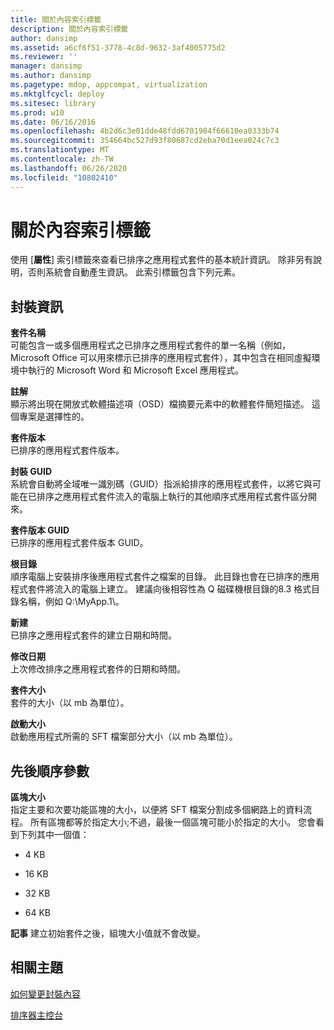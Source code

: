 ```yaml
---
title: 關於內容索引標籤
description: 關於內容索引標籤
author: dansimp
ms.assetid: a6cf6f51-3778-4c8d-9632-3af4005775d2
ms.reviewer: ''
manager: dansimp
ms.author: dansimp
ms.pagetype: mdop, appcompat, virtualization
ms.mktglfcycl: deploy
ms.sitesec: library
ms.prod: w10
ms.date: 06/16/2016
ms.openlocfilehash: 4b2d6c3e01dde48fdd6701984f66610ea0333b74
ms.sourcegitcommit: 354664bc527d93f80687cd2eba70d1eea024c7c3
ms.translationtype: MT
ms.contentlocale: zh-TW
ms.lasthandoff: 06/26/2020
ms.locfileid: "10802410"
---
```

# 關於內容索引標籤


使用 [**屬性**] 索引標籤來查看已排序之應用程式套件的基本統計資訊。 除非另有說明，否則系統會自動產生資訊。 此索引標籤包含下列元素。

## 封裝資訊


<a href="" id="package-name"></a>**套件名稱**  
可能包含一或多個應用程式之已排序之應用程式套件的單一名稱（例如，Microsoft Office 可以用來標示已排序的應用程式套件），其中包含在相同虛擬環境中執行的 Microsoft Word 和 Microsoft Excel 應用程式。

<a href="" id="comments"></a>**註解**  
顯示將出現在開放式軟體描述項（OSD）檔摘要元素中的軟體套件簡短描述。 這個專案是選擇性的。

<a href="" id="package-version"></a>**套件版本**  
已排序的應用程式套件版本。

<a href="" id="package-guid"></a>**封裝 GUID**  
系統會自動將全域唯一識別碼（GUID）指派給排序的應用程式套件，以將它與可能在已排序之應用程式套件流入的電腦上執行的其他順序式應用程式套件區分開來。

<a href="" id="package-version-guid"></a>**套件版本 GUID**  
已排序的應用程式套件版本 GUID。

<a href="" id="root-directory"></a>**根目錄**  
順序電腦上安裝排序後應用程式套件之檔案的目錄。 此目錄也會在已排序的應用程式套件將流入的電腦上建立。 建議向後相容性為 Q 磁碟機根目錄的8.3 格式目錄名稱，例如 Q:\\MyApp.1\\。

<a href="" id="created"></a>**新建**  
已排序之應用程式套件的建立日期和時間。

<a href="" id="modified"></a>**修改日期**  
上次修改排序之應用程式套件的日期和時間。

<a href="" id="package-size"></a>**套件大小**  
套件的大小（以 mb 為單位）。

<a href="" id="launch-size"></a>**啟動大小**  
啟動應用程式所需的 SFT 檔案部分大小（以 mb 為單位）。

## 先後順序參數


<a href="" id="block-size"></a>**區塊大小**  
指定主要和次要功能區塊的大小，以便將 SFT 檔案分割成多個網路上的資料流程。 所有區塊都等於指定大小;不過，最後一個區塊可能小於指定的大小。 您會看到下列其中一個值：

-   4 KB

-   16 KB

-   32 KB

-   64 KB

**記事** 建立初始套件之後，組塊大小值就不會改變。

 

## 相關主題


[如何變更封裝內容](how-to-change-package-properties.md)

[排序器主控台](sequencer-console.md)

 

 





